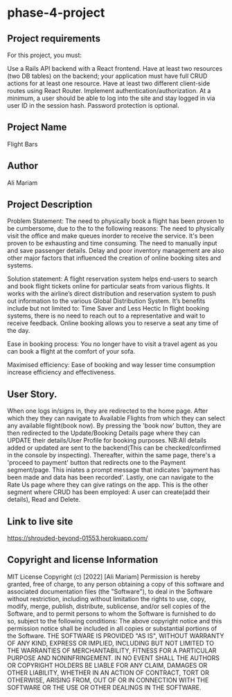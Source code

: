 # phase-4-project

## Project requirements
For this project, you must:

Use a Rails API backend with a React frontend.
Have at least two resources (two DB tables) on the backend; your application must have full CRUD actions for at least one resource.
Have at least two different client-side routes using React Router.
Implement authentication/authorization. At a minimum, a user should be able to log into the site and stay logged in via user ID in the session hash. Password protection is optional.


## Project Name
Flight Bars

## Author
Ali Mariam

## Project Description
Problem Statement:
The need to physically book a flight has been proven to be cumbersome, due to the to the following reasons:
The need to physically visit the office and make queues inorder to receive the service. It's been proven to be exhausting and time consuming.
The need to manually input and save passenger details.
Delay and poor inventory management are also other major factors that influenced the creation of online booking sites and systems.


Solution statement:
A flight reservation system helps end-users to search and book flight tickets online for particular seats from various flights. It works with the airline’s direct distribution and reservation system to push out information to the various Global Distribution System. It’s benefits include but not limited to:
Time Saver and Less Hectic
In flight booking systems, there is no need to reach out to a representative and wait to receive feedback. Online booking allows you to reserve a seat any time of the day.

Ease in booking process:
You no longer have to visit a travel agent as you can book a flight at the comfort of your sofa.

Maximised efficiency:
Ease of booking and way lesser time consumption increase efficiency and effectiveness.

## User Story.
When one logs in/signs in, they are redirected to the home page.
After which they they can navigate to Available Flights from which they can select any available flight(book now).
By pressing the 'book now' button, they are then redirected to the Update/Booking Details page where they can UPDATE their details/User Profile for booking purposes. NB:All details added or updated are sent to the backend(This can be checked/confirmed in the console by inspecting).
Thereafter, within the same page, there's a 'proceed to payment' button that redirects one to the Payment segment/page. This iniates a prompt message that indicates 'payment has been made and data has been recorded'.
Lastly, one can navigate to the Rate Us page where they can give ratings on the app. This is the other segment where CRUD has been employed: A user can create(add their details), Read and Delete.
## Link to live site
https://shrouded-beyond-01553.herokuapp.com/

## Copyright and license Information
MIT License Copyright (c) [2022] [Ali Mariam] Permission is hereby granted, free of charge, to any person obtaining a copy of this software and associated documentation files (the "Software"), to deal in the Software without restriction, including without limitation the rights to use, copy, modify, merge, publish, distribute, sublicense, and/or sell copies of the Software, and to permit persons to whom the Software is furnished to do so, subject to the following conditions: The above copyright notice and this permission notice shall be included in all copies or substantial portions of the Software. THE SOFTWARE IS PROVIDED "AS IS", WITHOUT WARRANTY OF ANY KIND, EXPRESS OR IMPLIED, INCLUDING BUT NOT LIMITED TO THE WARRANTIES OF MERCHANTABILITY, FITNESS FOR A PARTICULAR PURPOSE AND NONINFRINGEMENT. IN NO EVENT SHALL THE AUTHORS OR COPYRIGHT HOLDERS BE LIABLE FOR ANY CLAIM, DAMAGES OR OTHER LIABILITY, WHETHER IN AN ACTION OF CONTRACT, TORT OR OTHERWISE, ARISING FROM, OUT OF OR IN CONNECTION WITH THE SOFTWARE OR THE USE OR OTHER DEALINGS IN THE SOFTWARE.
